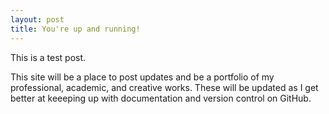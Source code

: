 ```yaml
---
layout: post
title: You're up and running!
---
```


This is a test post.

This site will be a place to post updates and be a portfolio of my professional, academic, and creative works. These will be updated as I get better at keeeping up with documentation and version control on GitHub. 
